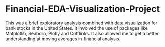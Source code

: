 # Financial-EDA-Visualization-Project
This was a brief exploratory analysis combined with data visualization for bank stocks in the United States. It involved the use of packages like Matplotlib, Seaborn, Plotly and Cufflinks. It also allowed me to get a better understanding at moving averages in financial analysis. 
